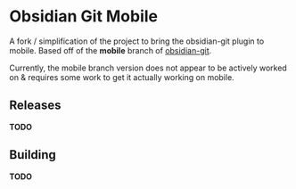 # Obsidian Git Mobile
A fork / simplification of the project to bring the obsidian-git plugin to mobile. Based off of the **mobile** branch of [obsidian-git](https://github.com/denolehov/obsidian-git).

Currently, the mobile branch version does not appear to be actively worked on & requires some work to get it actually working on mobile.

## Releases
**TODO**

## Building
**TODO**